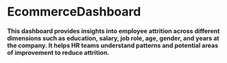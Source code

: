 # EcommerceDashboard
#### This dashboard provides insights into employee attrition across different dimensions such as education, salary, job role, age, gender, and years at the company. It helps HR teams understand patterns and potential areas of improvement to reduce attrition.
